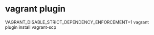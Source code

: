 # vagrant plugin

VAGRANT_DISABLE_STRICT_DEPENDENCY_ENFORCEMENT=1 vagrant plugin install vagrant-scp